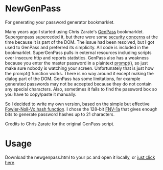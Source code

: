 # NewGenPass
For generating your password generator bookmarklet.

Many years ago I started using Chris Zarate's [GenPass](https://genpass.supergenpass.com/) bookmarklet. Supergenpass superceded it, but there were some [security concerns](https://akibjorklund.com/2009/supergenpass-is-not-that-secure) at the time because it is part of the DOM. The issue had been resolved, but I got used to GenPass and preferred its simplicity. All code is included in the bookmarklet. SuperGenPass pulls in external resources including scripts over insecure http and reports statistics. GenPass also has a weakness because you enter the master password in a plaintext [prompt()](https://www.w3schools.com/JSREF/met_win_prompt.asp), so just make sure nobody is watching your screen. Unfortunately that is just how the prompt() function works. There is no way around it except making the dialog part of the DOM.
GenPass has some limitations, for example generated passwords may not be accepted because they do not contain any special characters. Also, sometimes it fails to find the password box so you have to copy/paste it manually.

So I decided to write my own version, based on the simple but effective [Fowler-Noll-Vo hash function](https://en.wikipedia.org/wiki/Fowler–Noll–Vo_hash_function). I chose the 128-bit [FNV-1a](https://en.wikipedia.org/wiki/Fowler–Noll–Vo_hash_function#FNV-1a_hash) that gives enough bits to generate password hashes up to 21 characters.

Credits to Chris Zarate for the original GenPass script.
# Usage
Download the newgenpass.html to your pc and open it locally, or [just click here](https://ploink.github.io/NewGenPass/newgenpass.html).
